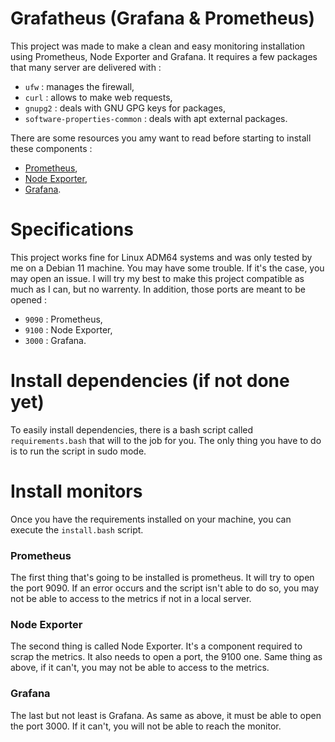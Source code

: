 # Grafatheus (Grafana & Prometheus)
This project was made to make a clean and easy monitoring installation using Prometheus, Node Exporter and Grafana. It requires a few packages that many server are delivered with :
- ``ufw`` : manages the firewall,
- ``curl`` : allows to make web requests,
- ``gnupg2`` : deals with GNU GPG keys for packages,
- ``software-properties-common`` : deals with apt external packages.

There are some resources you amy want to read before starting to install these components :
- [Prometheus](https://prometheus.io/),
- [Node Exporter](https://prometheus.io/docs/guides/node-exporter/),
- [Grafana](https://grafana.com/).

# Specifications
This project works fine for Linux ADM64 systems and was only tested by me on a Debian 11 machine. You may have some trouble. If it's the case, you may open an issue. I will try my best to make this project compatible as much as I can, but no warrenty.
In addition, those ports are meant to be opened :
- ``9090`` : Prometheus,
- ``9100`` : Node Exporter,
- ``3000`` : Grafana.

# Install dependencies (if not done yet)
To easily install dependencies, there is a bash script called ``requirements.bash`` that will to the job for you. The only thing you have to do is to run the script in sudo mode.

# Install monitors
Once you have the requirements installed on your machine, you can execute the ``install.bash`` script.

### Prometheus
The first thing that's going to be installed is prometheus. It will try to open the port 9090. If an error occurs and the script isn't able to do so, you may not be able to access to the metrics if not in a local server.

### Node Exporter
The second thing is called Node Exporter. It's a component required to scrap the metrics. It also needs to open a port, the 9100 one. Same thing as above, if it can't, you may not be able to access to the metrics.

### Grafana
The last but not least is Grafana. As same as above, it must be able to open the port 3000. If it can't, you will not be able to reach the monitor.
